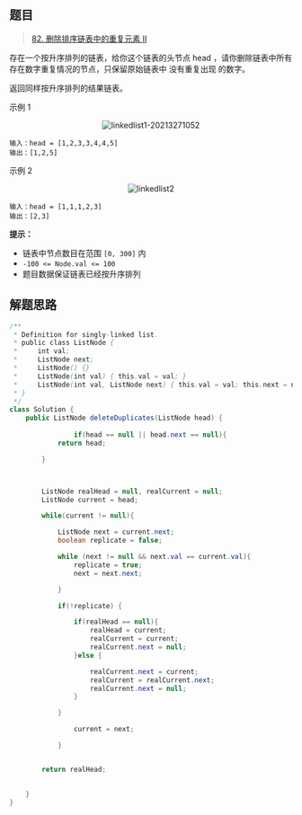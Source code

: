 ## 题目

> [82. 删除排序链表中的重复元素 II](https://leetcode-cn.com/problems/remove-duplicates-from-sorted-list-ii/)

存在一个按升序排列的链表，给你这个链表的头节点 head ，请你删除链表中所有存在数字重复情况的节点，只保留原始链表中 没有重复出现 的数字。

返回同样按升序排列的结果链表。

 

示例 1

<center><img src="https://ning-wang.oss-cn-beijing.aliyuncs.com/blog-imags/linkedlist1-20213271052.jpg" alt="linkedlist1-20213271052"  /></center>

```
输入：head = [1,2,3,3,4,4,5]
输出：[1,2,5]
```

示例 2

<center><img src="https://ning-wang.oss-cn-beijing.aliyuncs.com/blog-imags/linkedlist220213271053.jpg" alt="linkedlist2"  /></center>

```
输入：head = [1,1,1,2,3]
输出：[2,3]
```

**提示：**

- 链表中节点数目在范围 `[0, 300]` 内
- `-100 <= Node.val <= 100`
- 题目数据保证链表已经按升序排列

## 解题思路

```java
/**
 * Definition for singly-linked list.
 * public class ListNode {
 *     int val;
 *     ListNode next;
 *     ListNode() {}
 *     ListNode(int val) { this.val = val; }
 *     ListNode(int val, ListNode next) { this.val = val; this.next = next; }
 * }
 */
class Solution {
    public ListNode deleteDuplicates(ListNode head) {
        
                if(head == null || head.next == null){
            return head;

        }



        ListNode realHead = null, realCurrent = null;
        ListNode current = head;

        while(current != null){

            ListNode next = current.next;
            boolean replicate = false;

            while (next != null && next.val == current.val){
                replicate = true;
                next = next.next;

            }

            if(!replicate) {

                if(realHead == null){
                    realHead = current;
                    realCurrent = current;
                    realCurrent.next = null;
                }else {

                    realCurrent.next = current;
                    realCurrent = realCurrent.next;
                    realCurrent.next = null;
                }

            }

                current = next;

            }


        return realHead;

        
    }
}
```

